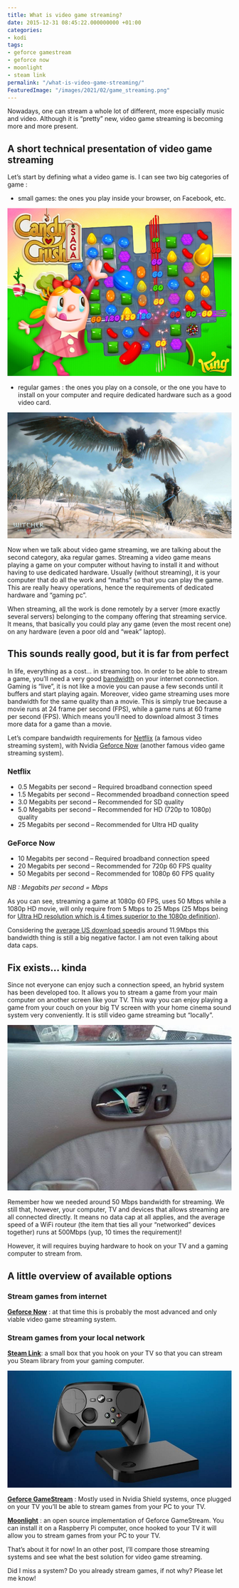 ```yaml
---
title: What is video game streaming?
date: 2015-12-31 08:45:22.000000000 +01:00
categories:
- kodi
tags:
- geforce gamestream
- geforce now
- moonlight
- steam link
permalink: "/what-is-video-game-streaming/"
FeaturedImage: "/images/2021/02/game_streaming.png"
---
```

Nowadays, one can stream a whole lot of different, more especially music and video. Although it is “pretty” new, video game streaming is becoming more and more present.

## A short technical presentation of video game streaming

Let’s start by defining what a video game is. I can see two big categories of game :

- small games: the ones you play inside your browser, on Facebook, etc.

![[candy_crush](/images/2015/12/candy_crush-300x224.jpg)](/images/2015/12/candy_crush.jpg)

- regular games : the ones you play on a console, or the one you have to install on your computer and require dedicated hardware such as a good video card.

![[witcher-3-griffin-screen](/images/2015/12/witcher-3-griffin-screen-300x169.jpg)](/images/2015/12/witcher-3-griffin-screen.jpg)

Now when we talk about video game streaming, we are talking about the second category, aka regular games. Streaming a video game means playing a game on your computer without having to install it and without having to use dedicated hardware. Usually (without streaming), it is your computer that do all the work and “maths” so that you can play the game. This are really heavy operations, hence the requirements of dedicated hardware and “gaming pc”.

When streaming, all the work is done remotely by a server (more exactly several servers) belonging to the company offering that streaming service. It means, that basically you could play any game (even the most recent one) on any hardware (even a poor old and “weak” laptop).

## This sounds really good, but it is far from perfect

In life, everything as a cost… in streaming too. In order to be able to stream a game, you’ll need a very good [bandwidth](https://en.wikipedia.org/wiki/Bandwidth_%28computing%29) on your internet connection. Gaming is “live”, it is not like a movie you can pause a few seconds until it buffers and start playing again. Moreover, video game streaming uses more bandwidth for the same quality than a movie. This is simply true because a movie runs at 24 frame per second (FPS), while a game runs at 60 frame per second (FPS). Which means you’ll need to download almost 3 times more data for a game than a movie.

Let’s compare bandwidth requirements for [Netflix](https://www.netflix.com/) (a famous video streaming system), with Nvidia [Geforce Now](http://shield.nvidia.com/games/geforce-now) (another famous video game streaming system).

### Netflix

- 0.5 Megabits per second – Required broadband connection speed
- 1.5 Megabits per second – Recommended broadband connection speed
- 3.0 Megabits per second – Recommended for SD quality
- 5.0 Megabits per second – Recommended for HD (720p to 1080p) quality
- 25 Megabits per second – Recommended for Ultra HD quality

### GeForce Now

- 10 Megabits per second – Required broadband connection speed
- 20 Megabits per second – Recommended for 720p 60 FPS quality
- 50 Megabits per second – Recommended for 1080p 60 FPS quality

_NB : Megabits per second = Mbps_

As you can see, streaming a game at 1080p 60 FPS, uses 50 Mbps while a 1080p HD movie, will only require from 5 Mbps to 25 Mbps (25 Mbps being for [Ultra HD resolution which is 4 times superior to the 1080p definition](https://www.masoopy.com/is-kodi-4k-ready/)).

Considering the [average US download speed](http://www.networkworld.com/article/2959544/lan-wan/u-s-internet-connection-speeds-still-lag-behind-other-developed-nations.html)is around 11.9Mbps this bandwidth thing is still a big negative factor. I am not even talking about data caps.

## Fix exists… kinda

Since not everyone can enjoy such a connection speed, an hybrid system has been developed too. It allows you to stream a game from your main computer on another screen like your TV. This way you can enjoy playing a game from your couch on your big TV screen with your home cinema sound system very conveniently. It is still video game streaming but “locally”.

![[not the best fix...](/images/2015/12/worst_diy_car_repairs_18-300x222.jpg)](/images/2015/12/worst_diy_car_repairs_18.jpg)

Remember how we needed around 50 Mbps bandwidth for streaming. We still that, however, your computer, TV and devices that allows streaming are all connected directly. It means no data cap at all applies, and the average speed of a WiFi routeur (the item that ties all your “networked” devices together) runs at 500Mbps (yup, 10 times the requirement)!

However, it will requires buying hardware to hook on your TV and a gaming computer to stream from.

## A little overview of available options

### Stream games from internet

[**Geforce Now**](http://shield.nvidia.com/games/geforce-now) : at that time this is probably the most advanced and only viable video game streaming system.

### Stream games from your local network

**[Steam Link](http://store.steampowered.com/app/353380)**: a small box that you hook on your TV so that you can stream you Steam library from your gaming computer.

![[steam link](/images/2015/12/steam-link-800x416-300x156.jpg)](/images/2015/12/steam-link-800x416.jpg)

**[Geforce GameStream](http://shield.nvidia.com/game-stream)** : Mostly used in Nvidia Shield systems, once plugged on your TV you’ll be able to stream games from your PC to your TV.

**[Moonlight](http://moonlight-stream.com/)** : an open source implementation of Geforce GameStream. You can install it on a Raspberry Pi computer, once hooked to your TV it will allow you to stream games from your PC to your TV.

That’s about it for now! In an other post, I’ll compare those streaming systems and see what the best solution for video game streaming.

Did I miss a system? Do you already stream games, if not why? Please let me know!

